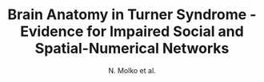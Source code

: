---
cat: gaia
subcat: architecture
bestof: false
author: N. Molko et al.
title: Brain Anatomy in Turner Syndrome - Evidence for Impaired Social and Spatial-Numerical Networks
journal: Cereb Cortex
year: 2004
type: article
---